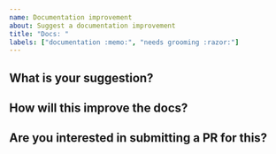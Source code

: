 ```yaml
---
name: Documentation improvement
about: Suggest a documentation improvement
title: "Docs: "
labels: ["documentation :memo:", "needs grooming :razor:"]
---
```


## What is your suggestion?

## How will this improve the docs?

## Are you interested in submitting a PR for this?
